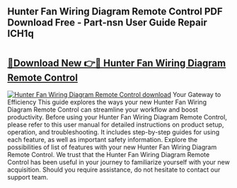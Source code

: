 ## Hunter Fan Wiring Diagram Remote Control PDF Download Free - Part-nsn User Guide Repair ICH1q

# <h2><a href="http://dftcsl.blite.top/?on=Hunter+Fan+Wiring+Diagram+Remote+Control">🔗Download New 👉🔴 Hunter Fan Wiring Diagram Remote Control</a></h2>

[![Hunter Fan Wiring Diagram Remote Control download](https://i.imgur.com/lujVjoI.png)](http://dftcsl.blite.top/?on=Hunter+Fan+Wiring+Diagram+Remote+Control)
Your Gateway to Efficiency This guide explores the ways your new Hunter Fan Wiring Diagram Remote Control can streamline your workflow and boost productivity. Before using your Hunter Fan Wiring Diagram Remote Control, please refer to this user manual for detailed instructions on product setup, operation, and troubleshooting. It includes step-by-step guides for using each feature, as well as important safety information. Explore the possibilities of list of features with your new Hunter Fan Wiring Diagram Remote Control. We trust that the Hunter Fan Wiring Diagram Remote Control has been useful in your journey to familiarize yourself with your new acquisition. Should you require assistance, do not hesitate to contact our support team.
